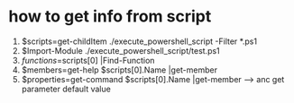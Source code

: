 # how to get info from script
1. $scripts=get-childItem ./execute_powershell_script -Filter *.ps1
2. $Import-Module ./execute_powershell_script/test.ps1
3. $functions=$scripts[0] |Find-Function
3. $members=get-help $scripts[0].Name |get-member
4. $properties=get-command $scripts[0].Name |get-member --> anc get parameter default value